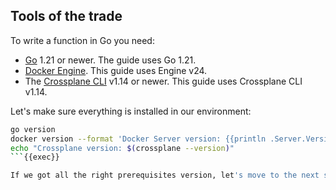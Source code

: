 ## Tools of the trade

To write a function in Go you need:

- [Go](https://go.dev/dl/) 1.21 or newer. The guide uses Go 1.21.
- [Docker Engine](https://docs.docker.com/engine/). This guide uses Engine v24.
- The [Crossplane CLI](https://docs.crossplane.io/latest/cli) v1.14 or newer. This guide uses Crossplane CLI v1.14.

Let's make sure everything is installed in our environment:

```bash
go version
docker version --format 'Docker Server version: {{println .Server.Version}}Docker Client version: {{.Client.Version}}'
echo "Crossplane version: $(crossplane --version)"
```{{exec}}

If we got all the right prerequisites version, let's move to the next step
